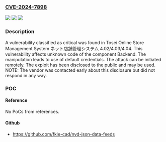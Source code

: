 ### [CVE-2024-7898](https://cve.mitre.org/cgi-bin/cvename.cgi?name=CVE-2024-7898)
![](https://img.shields.io/static/v1?label=Product&message=Online%20Store%20Management%20System%20%E3%83%8D%E3%83%83%E3%83%88%E5%BA%97%E8%88%97%E7%AE%A1%E7%90%86%E3%82%B7%E3%82%B9%E3%83%86%E3%83%A0&color=blue)
![](https://img.shields.io/static/v1?label=Version&message=%3D%204.02%20&color=brighgreen)
![](https://img.shields.io/static/v1?label=Vulnerability&message=CWE-1392%20Use%20of%20Default%20Credentials&color=brighgreen)

### Description

A vulnerability classified as critical was found in Tosei Online Store Management System ネット店舗管理システム 4.02/4.03/4.04. This vulnerability affects unknown code of the component Backend. The manipulation leads to use of default credentials. The attack can be initiated remotely. The exploit has been disclosed to the public and may be used. NOTE: The vendor was contacted early about this disclosure but did not respond in any way.

### POC

#### Reference
No PoCs from references.

#### Github
- https://github.com/fkie-cad/nvd-json-data-feeds

